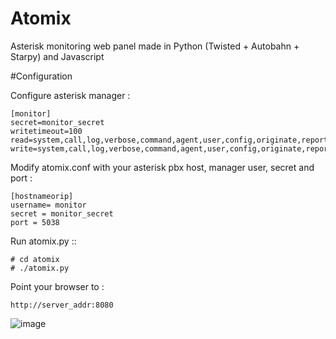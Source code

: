 # Atomix

Asterisk monitoring web panel made in Python (Twisted + Autobahn + Starpy) and Javascript

#Configuration

Configure asterisk manager :

    [monitor]
    secret=monitor_secret
    writetimeout=100
    read=system,call,log,verbose,command,agent,user,config,originate,reporting
    write=system,call,log,verbose,command,agent,user,config,originate,reporting

Modify atomix.conf with your asterisk pbx host, manager user, secret and port :
 
    [hostnameorip]
    username= monitor
    secret = monitor_secret
    port = 5038

Run atomix.py ::

    # cd atomix
    # ./atomix.py

Point your browser to :

    http://server_addr:8080
    
![image](https://rwa.github.com/izeka/atomix/screenshot.png?raw=true "Atomix Screenshot")
